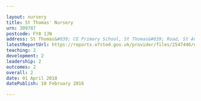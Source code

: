 ```yaml
---

layout: nursery
title: St Thomas' Nursery
urn: 309787
postcode: FY8 1JN
address: St Thomas&#039; CE Primary School, St Thomas&#039; Road, St Annes, FY8 1JN
latestReportUrl: https://reports.ofsted.gov.uk/provider/files/2547446/urn/309787.pdf
teaching: 2
development: 2
leadership: 2
outcomes: 2
overall: 2
date: 01 April 2018 
datePublish: 10 February 2016

---
```

